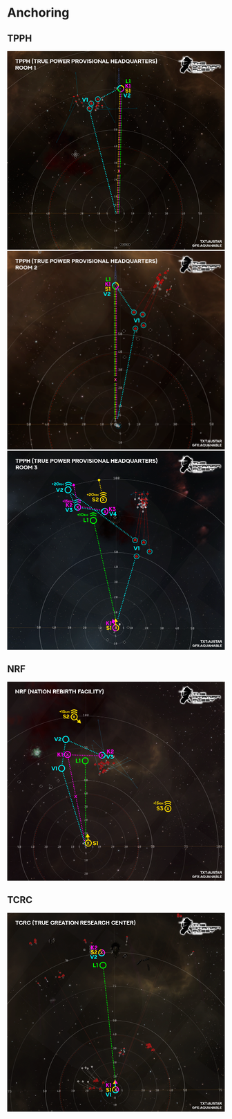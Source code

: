 # Anchoring

## TPPH
![](TPPH_R1.png)
![](TPPH_R2.png)
![](TPPH_R3.png)

## NRF
![](NRF.png)

## TCRC
![](TCRC.png)
